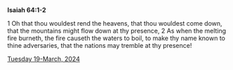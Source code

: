 **Isaiah 64:1-2**

1 Oh that thou wouldest rend the heavens, that thou wouldest come down, that the mountains might flow down at thy presence, 2 As when the melting fire burneth, the fire causeth the waters to boil, to make thy name known to thine adversaries, that the nations may tremble at thy presence!

[Tuesday 19-March, 2024](https://getbible.net/kjv/Isaiah/64/1-2)
